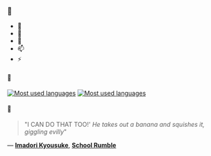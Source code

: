 ### 👋

- 🔭
- 🌱
- 💬
- 📫
- ⚡

#### 🧏

[![Most used languages](https://github-readme-stats-aynah.vercel.app/api/top-langs/?username=aynh&theme=solarized-dark&langs_count=6&layout=compact&hide_title=true)](https://github.com/anuraghazra/github-readme-stats#gh-dark-mode-only)
[![Most used languages](https://github-readme-stats-aynah.vercel.app/api/top-langs/?username=aynh&theme=solarized-light&langs_count=6&layout=compact&hide_title=true)](https://github.com/anuraghazra/github-readme-stats#gh-light-mode-only)

#### 💬

> "I CAN DO THAT TOO!' *He takes out a banana and squishes it, giggling evilly*"

&mdash; [**Imadori Kyousuke**](https://myanimelist.net/character.php?q=Imadori%20Kyousuke&cat=character), [**School Rumble**](https://myanimelist.net/search/all?q=School%20Rumble&cat=all)
